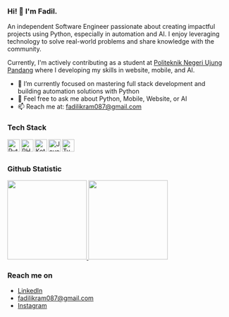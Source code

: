 ### Hi! 👋 I'm Fadil.

An independent Software Engineer passionate about creating impactful projects using Python, especially in automation and AI. I enjoy leveraging technology to solve real-world problems and share knowledge with the community.

Currently, I'm actively contributing as a student at <a href="https://poliupg.ac.id/">Politeknik Negeri Ujung Pandang</a> where I developing my skills in website, mobile, and AI.

- 🌱 I’m currently focused on mastering full stack development and building automation solutions with Python
- 💬 Feel free to ask me about Python, Mobile, Website, or AI
- 📫 Reach me at: fadilikram087@gmail.com

### Tech Stack
<a href="#"><img align="left" alt="Python" title="Python" width="28px" src="https://cdn.jsdelivr.net/gh/devicons/devicon/icons/python/python-original.svg" /></a>
<a href="https://www.php.net/"><img align="left" alt="PHP" title="PHP" width="28px" src="https://cdn.jsdelivr.net/gh/devicons/devicon/icons/php/php-original.svg" /></a>
<a href="https://kotlinlang.org/"><img align="left" alt="Kotlin" title="Kotlin" width="28px" src="https://cdn.jsdelivr.net/gh/devicons/devicon/icons/kotlin/kotlin-original.svg" /></a>
<a href="#"><img align="left" alt="JavaScript" title="JavaScript" width="28px" src="https://cdn.jsdelivr.net/gh/devicons/devicon/icons/javascript/javascript-original.svg" /></a>
<a href="#"><img align="left" alt="TypeScript" title="TypeScript/TSX" width="28px" src="https://cdn.jsdelivr.net/gh/devicons/devicon/icons/typescript/typescript-original.svg" /></a>
<br>
<br>

  
### Github Statistic
<p align="left">
  <a href="https://github.com/fadilikrm">
    <img height="180em" src="https://github-readme-stats.vercel.app/api?username=fadilikrm&show_icons=true&theme=algolia&include_all_commits=true&count_private=true"/>
    <img height="180em" src="https://github-readme-stats.vercel.app/api/top-langs/?username=fadilikrm&layout=compact&langs_count=8&theme=algolia&cache_seconds=0"/>
  </a>
</p>


### Reach me on
- <a href="https://linkedin.com/in/ahmad-fadhil-ikram/">LinkedIn</a>
- fadilikram087@gmail.com
- <a href="https://www.instagram.com/fadilikrm/">Instagram</a>
